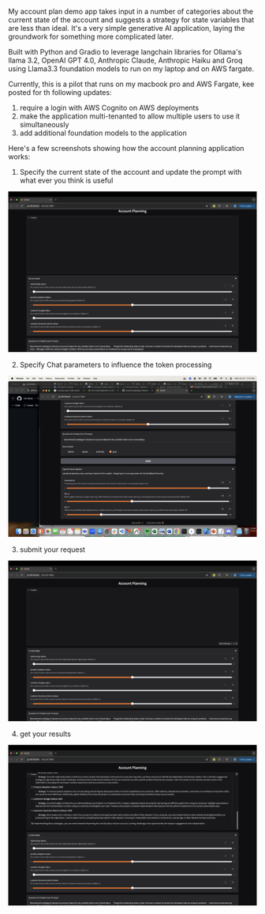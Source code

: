 My account plan demo app takes input in a number of categories about the current state of the account and suggests a strategy for state variables that are less than ideal. It's a very simple generative AI application, laying the groundwork for something more complicated later.

Built with Python and Gradio to leverage langchain libraries for Ollama's llama 3.2, OpenAI GPT 4.0, Anthropic Claude, Anthropic Haiku and Groq using Llama3.3 foundation models to run on my laptop and on AWS fargate.

Currently, this is a pilot that runs on my macbook pro and AWS Fargate, kee posted for th following updates:

1. require a login with AWS Cognito on AWS deployments
2. make the application multi-tenanted to allow multiple users to use it simultaneously
4. add additional foundation models to the application

Here's a few screenshots showing how the account planning application works:

1. Specify the current state of the account and update the prompt with what ever you think is useful

![Account Planning App](../../images/app-inference-account-planning/1-specifyCurrentState.png)

2. Specify Chat parameters to influence the token processing

![Account Planning App](../../images/app-inference-account-planning/2-specifyChatbotParameters.png)

3. submit your request

![Account Planning App](../../images/app-inference-account-planning/3-submitRequest.png)

4. get your results

![Account Planning App](../../images/app-inference-account-planning/4-getCompletionResponse.png)


